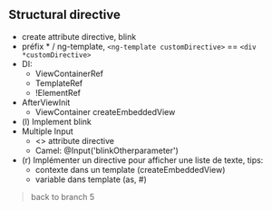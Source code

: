## Structural directive
- create attribute directive, blink
- préfix * / ng-template, `<ng-template customDirective>` == `<div *customDirective>`
- DI:
    - ViewContainerRef
    - TemplateRef<unknown>
    - !ElementRef
- AfterViewInit
    - ViewContainer createEmbeddedView
- (l) Implement blink
- Multiple Input
    - <> attribute directive
    - Camel: @Input('blinkOtherparameter')
- (r) Implémenter un directive pour afficher une liste de texte, tips:
    - contexte dans un template (createEmbeddedView)
    - variable dans template (as, #)

> back to branch 5
